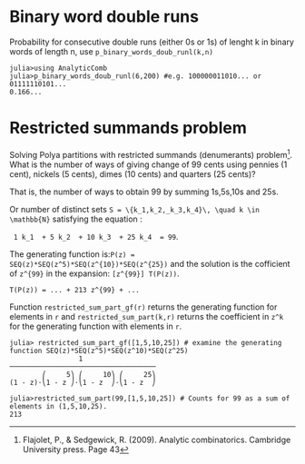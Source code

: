 # Binary word double runs

Probability for consecutive double runs (either 0s or 1s) of lenght k in binary words of length n, use `p_binary_words_doub_runl(k,n)`

```
julia>using AnalyticComb
julia>p_binary_words_doub_runl(6,200) #e.g. 100000011010... or 01111110101...
0.166...
```

# Restricted summands problem

Solving Polya partitions with restricted summands (denumerants) problem[^1]. 
What is the number of ways of giving change of 99 cents using pennies (1 cent), nickels (5 cents), dimes (10 cents) and quarters (25 cents)?

That is, the number of ways to obtain 99 by summing 1s,5s,10s and 25s.   

Or number of distinct sets ``S = \{k_1,k_2,_k_3,k_4}\, \quad k \in \mathbb{N}`` satisfying the equation :  

`` 1 k_1  + 5 k_2  + 10 k_3  + 25 k_4  = 99``.  

The generating function is:``P(z) = SEQ(z)*SEQ(z^5)*SEQ(z^{10})*SEQ(z^{25})`` and the solution is the
cofficient of ``z^{99}`` in the expansion: ``[z^{99}] T(P(z))``.  

``T(P(z)) = ... + 213 z^{99} + ...``

Function `restricted_sum_part_gf(r)` returns the generating function for elements in `r` and `restricted_sum_part(k,r)` returns the coefficient in ``z^k`` for the generating function with elements in `r`.  

```
julia> restricted_sum_part_gf([1,5,10,25]) # examine the generating function SEQ(z)*SEQ(z^5)*SEQ(z^10)*SEQ(z^25)
                 1                  
────────────────────────────────────
        ⎛     5⎞ ⎛     10⎞ ⎛     25⎞
(1 - z)⋅⎝1 - z ⎠⋅⎝1 - z  ⎠⋅⎝1 - z  ⎠

julia>restricted_sum_part(99,[1,5,10,25]) # Counts for 99 as a sum of elements in (1,5,10,25).
213
```


[^1]: Flajolet, P., & Sedgewick, R. (2009). Analytic combinatorics. Cambridge University press. Page 43